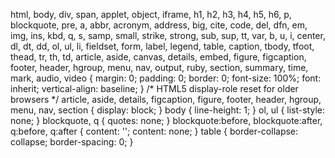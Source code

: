 html, body, div, span, applet, object, iframe, h1, h2, h3, h4, h5, h6, p, blockquote, pre, a, abbr, acronym, address, big, cite, code, del, dfn, em, img, ins, kbd, q, s, samp, small, strike, strong, sub, sup, tt, var, b, u, i, center, dl, dt, dd, ol, ul, li, fieldset, form, label, legend, table, caption, tbody, tfoot, thead, tr, th, td, article, aside, canvas, details, embed,  figure, figcaption, footer, header, hgroup,  menu, nav, output, ruby, section, summary, time, mark, audio, video {    margin: 0;    padding: 0;    border: 0;    font-size: 100%;    font: inherit;    vertical-align: baseline; } /* HTML5 display-role reset for older browsers */ article, aside, details, figcaption, figure,  footer, header, hgroup, menu, nav, section {    display: block; } body {    line-height: 1; } ol, ul {    list-style: none; } blockquote, q {    quotes: none; } blockquote:before, blockquote:after, q:before, q:after {    content: '';    content: none; } table {    border-collapse: collapse;    border-spacing: 0; }